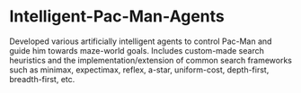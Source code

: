 # Intelligent-Pac-Man-Agents
Developed various artificially intelligent agents to control Pac-Man and guide him towards maze-world goals. Includes custom-made search heuristics and the implementation/extension of common search frameworks such as minimax, expectimax, reflex, a-star, uniform-cost, depth-first, breadth-first, etc.
